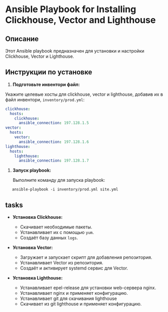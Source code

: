 # Ansible Playbook for Installing Clickhouse, Vector and Lighthouse

## Описание

Этот Ansible playbook предназначен для установки и настройки Clickhouse, Vector и Lighthouse. 

## Инструкции по установке

1. **Подготовьте инвентори файл:**

Укажите целевые хосты для clickhouse, vector и lighthouse, добавив их в файл инвентори, `inventory/prod.yml`:
```yml
clickhouse:
  hosts:
    clickhouse:
      ansible_connection: 197.128.1.5
vector:
  hosts:
    vector:
      ansible_connection: 197.128.1.6
lighthouse:
  hosts:
    lighthouse:
      ansible_connection: 197.128.1.7
```


1. **Запуск playbook:**

   Выполните команду для запуска playbook:

```shell
   ansible-playbook -i inventory/prod.yml site.yml
```
   
## tasks

- **Установка Clickhouse:**
  - Скачивает необходимые пакеты.
  - Устанавливает их с помощью `yum`.
  - Создаёт базу данных `logs`.

- **Установка Vector:**
  - Загружает и запускает скрипт для добавления репозитория.
  - Устанавливает Vector из репозитория.
  - Создаёт и активирует systemd сервис для Vector.

- **Установка Lighthouse:**
  - Устанавливает epel-release для установки web-сервера nginx.
  - Устанавливает nginx и применяет конфигурацию.
  - Устанавливает git для скачивания lighthouse
  - Скачивает из git lighthouse и применяет конфигурацию.